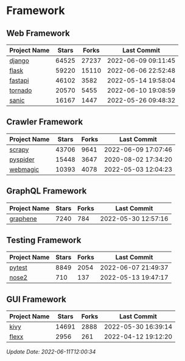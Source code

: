 # Framework

## Web Framework
| Project Name | Stars | Forks | Last Commit |
| ------------ | ----- | ----- | ----------- |
| [django](https://github.com/django/django) | 64525 | 27237 | 2022-06-09 09:11:45 |
| [flask](https://github.com/pallets/flask) | 59220 | 15110 | 2022-06-06 22:52:48 |
| [fastapi](https://github.com/tiangolo/fastapi) | 46102 | 3582 | 2022-05-14 19:58:04 |
| [tornado](https://github.com/tornadoweb/tornado) | 20570 | 5455 | 2022-06-10 19:08:59 |
| [sanic](https://github.com/sanic-org/sanic) | 16167 | 1447 | 2022-05-26 09:48:32 |

## Crawler Framework
| Project Name | Stars | Forks | Last Commit |
| ------------ | ----- | ----- | ----------- |
| [scrapy](https://github.com/scrapy/scrapy) | 43706 | 9641 | 2022-06-09 17:07:46 |
| [pyspider](https://github.com/binux/pyspider) | 15448 | 3647 | 2020-08-02 17:34:20 |
| [webmagic](https://github.com/code4craft/webmagic) | 10393 | 4078 | 2022-05-03 12:04:23 |

## GraphQL Framework
| Project Name | Stars | Forks | Last Commit |
| ------------ | ----- | ----- | ----------- |
| [graphene](https://github.com/graphql-python/graphene) | 7240 | 784 | 2022-05-30 12:57:16 |

## Testing Framework
| Project Name | Stars | Forks | Last Commit |
| ------------ | ----- | ----- | ----------- |
| [pytest](https://github.com/pytest-dev/pytest) | 8849 | 2054 | 2022-06-07 21:49:37 |
| [nose2](https://github.com/nose-devs/nose2) | 710 | 137 | 2022-05-13 19:47:17 |

## GUI Framework
| Project Name | Stars | Forks | Last Commit |
| ------------ | ----- | ----- | ----------- |
| [kivy](https://github.com/kivy/kivy) | 14691 | 2888 | 2022-05-30 16:39:14 |
| [flexx](https://github.com/flexxui/flexx) | 2956 | 261 | 2022-04-12 19:12:20 |

*Update Date: 2022-06-11T12:00:34*